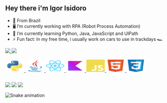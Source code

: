 ## Hey there i'm Igor Isidoro

- 📍 From Brazil
- 🖥️ I’m currently working with RPA (Robot Process Automation)
- 🌱 I’m currently learning Python, Java, JavaScript and UIPath
- ⚡ Fun fact: In my free time, i usually work on cars to use in trackdays 🏎️

<div>
  <a href="https://github.com/SpoonManiac">
    <img height="180cm" src="https://github-readme-stats.vercel.app/api?username=SpoonManiac&show_icons=true&theme=dracula&include_all_commits=true&count_private=true" />
    <img height="180cm" src="https://github-readme-stats.vercel.app/api/top-langs/?username=SpoonManiac&layout=compact&langs_count=16&theme=dracula" />
</div>
<div style="display: inline_block"><br>
  <img align-items="center" alt="Igor-Python" height="40" width="60" src="https://raw.githubusercontent.com/devicons/devicon/master/icons/python/python-original.svg">
  <img align-items="center" alt="Igor-Java" height="40" width="60" src="https://raw.githubusercontent.com/devicons/devicon/master/icons/java/java-original.svg">
  <img align-items="center" alt="Igor-React" height="40" width="60" src="https://raw.githubusercontent.com/devicons/devicon/master/icons/react/react-original.svg">
  <img align-items="center" alt="Igor-Kotlin" height="40" width="60" src="https://raw.githubusercontent.com/devicons/devicon/master/icons/kotlin/kotlin-original.svg">
  <img align-items="center" alt="Igor-Js" height="40" width="60" src="https://raw.githubusercontent.com/devicons/devicon/master/icons/javascript/javascript-plain.svg">
  <img align-items="center" alt="Igor-HTML" height="40" width="60" src="https://raw.githubusercontent.com/devicons/devicon/master/icons/html5/html5-original.svg">
  <img align-items="center" alt="Igor-CSS" height="40" width="60" src="https://raw.githubusercontent.com/devicons/devicon/master/icons/css3/css3-original.svg">
  
</div>
  
  ##
 
<div> 
  
 	
  <a href="https://www.linkedin.com/in/igor-isidoro/" target="_blank"><img src="https://img.shields.io/badge/-LinkedIn-%230077B5?style=for-the-badge&logo=linkedin&logoColor=white" target="_blank"></a> 
  <a href = "mailto:igorisidorodesouza@gmail.com"><img src="https://img.shields.io/badge/-Gmail-D14836?style=for-the-badge&logo=gmail&logoColor=white" target="_blank"></a>
 <a href="" target="_blank"><img src="https://img.shields.io/badge/Discord-7289DA?style=for-the-badge&logo=discord&logoColor=white" target="_blank"></a> 
  
</div>

![Snake animation](https://raw.githubusercontent.com/SpoonManiac/SpoonManiac/output/github-contribution-grid-snake.svg)

